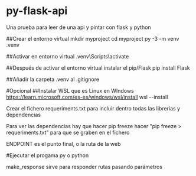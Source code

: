 # py-flask-api
Una prueba para leer de una api y pintar con flask y python


##Crear el entorno virtual
mkdir myproject
cd myproject
py -3 -m venv .venv

##Activar en entorno virtual
.venv\Scripts\activate

##Después de activar el entorno virtual instalar el pip/Flask
pip install Flask

##Añadir la carpeta .venv al .gitignore

#Opcional
##Instalar WSL que es Linux en WIndows
https://learn.microsoft.com/es-es/windows/wsl/install
wsl --install

Crear el fichero requeriments.txt para incluir dentro todas las librerias
y dependencias

Para ver las dependencias hay que hacer pip freeze
hacer "pip freeze > requeriments.txt" para que se graben en el fichero

ENDPOINT es el punto final, o la ruta de la web

#Ejecutar el progama
py o python <nombre de programa>

make_response sirve para responder rutas pasando parámetros